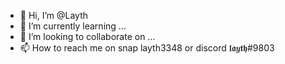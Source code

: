 - 👋 Hi, I’m @Layth
- 🌱 I’m currently learning ...
- 💞️ I’m looking to collaborate on ...
- 📫 How to reach me on snap layth3348 or discord 𝖑𝖆𝒚𝖙𝖍#9803

<!---
Layth3348/Layth3348 is a ✨ special ✨ repository because its `README.md` (this file) appears on your GitHub profile.
You can click the Preview link to take a look at your changes.
--->
